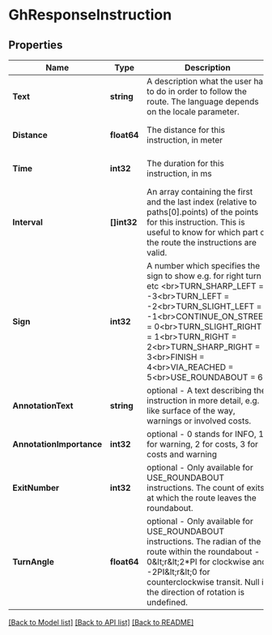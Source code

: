 # GhResponseInstruction

## Properties
Name | Type | Description | Notes
------------ | ------------- | ------------- | -------------
**Text** | **string** | A description what the user has to do in order to follow the route. The language depends on the locale parameter. | [optional] [default to null]
**Distance** | **float64** | The distance for this instruction, in meter | [optional] [default to null]
**Time** | **int32** | The duration for this instruction, in ms | [optional] [default to null]
**Interval** | **[]int32** | An array containing the first and the last index (relative to paths[0].points) of the points for this instruction. This is useful to know for which part of the route the instructions are valid. | [optional] [default to null]
**Sign** | **int32** | A number which specifies the sign to show e.g. for right turn etc &lt;br&gt;TURN_SHARP_LEFT &#x3D; -3&lt;br&gt;TURN_LEFT &#x3D; -2&lt;br&gt;TURN_SLIGHT_LEFT &#x3D; -1&lt;br&gt;CONTINUE_ON_STREET &#x3D; 0&lt;br&gt;TURN_SLIGHT_RIGHT &#x3D; 1&lt;br&gt;TURN_RIGHT &#x3D; 2&lt;br&gt;TURN_SHARP_RIGHT &#x3D; 3&lt;br&gt;FINISH &#x3D; 4&lt;br&gt;VIA_REACHED &#x3D; 5&lt;br&gt;USE_ROUNDABOUT &#x3D; 6 | [optional] [default to null]
**AnnotationText** | **string** | optional - A text describing the instruction in more detail, e.g. like surface of the way, warnings or involved costs. | [optional] [default to null]
**AnnotationImportance** | **int32** | optional - 0 stands for INFO, 1 for warning, 2 for costs, 3 for costs and warning | [optional] [default to null]
**ExitNumber** | **int32** | optional - Only available for USE_ROUNDABOUT instructions. The count of exits at which the route leaves the roundabout. | [optional] [default to null]
**TurnAngle** | **float64** | optional - Only available for USE_ROUNDABOUT instructions. The radian of the route within the roundabout - 0&amp;lt;r&amp;lt;2*PI for clockwise and -2PI&amp;lt;r&amp;lt;0 for counterclockwise transit. Null if the direction of rotation is undefined. | [optional] [default to null]

[[Back to Model list]](../README.md#documentation-for-models) [[Back to API list]](../README.md#documentation-for-api-endpoints) [[Back to README]](../README.md)


